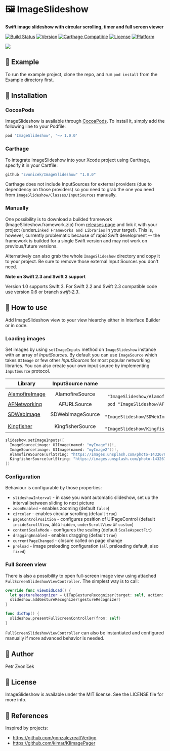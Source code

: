 # 🖼 ImageSlideshow

**Swift image slideshow with circular scrolling, timer and full screen viewer**

[![Build Status](https://www.bitrise.io/app/9aaf3e552f3a575c.svg?token=AjiVckTN9ItQtJs873mYMw&branch=master)](https://www.bitrise.io/app/9aaf3e552f3a575c)
[![Version](https://img.shields.io/cocoapods/v/ImageSlideshow.svg?style=flat)](http://cocoapods.org/pods/ImageSlideshow)
[![Carthage Compatible](https://img.shields.io/badge/Carthage-compatible-4BC51D.svg?style=flat)](https://github.com/Carthage/Carthage)
[![License](https://img.shields.io/cocoapods/l/ImageSlideshow.svg?style=flat)](http://cocoapods.org/pods/ImageSlideshow)
[![Platform](https://img.shields.io/cocoapods/p/ImageSlideshow.svg?style=flat)](http://cocoapods.org/pods/ImageSlideshow)

![](http://cl.ly/image/2v193I0G0h0Z/ImageSlideshow2.gif)

## 📱 Example

To run the example project, clone the repo, and run `pod install` from the Example directory first.

## 🔧 Installation

### CocoaPods
ImageSlideshow is available through [CocoaPods](http://cocoapods.org). To install
it, simply add the following line to your Podfile:

```ruby
pod 'ImageSlideshow', '~> 1.0.0'
```

### Carthage
To integrate ImageSlideshow into your Xcode project using Carthage, specify it in your Cartfile: 

```ruby
github "zvonicek/ImageSlideshow" "1.0.0"
```

Carthage does not include InputSources for external providers (due to dependency on those providers) so you need to grab the one you need from `ImageSlideshow/Classes/InputSources` manually.

### Manually
One possibility is to download a builded framework (ImageSlideshow.framework.zip) from [releases page](https://github.com/zvonicek/ImageSlideshow/releases/) and link it with your project (under`Linked Frameworks and Libraries` in your target). This is, however, currently problematic because of rapid Swift development -- the framework is builded for a single Swift version and may not work on previous/future versions.

Alternatively can also grab the whole `ImageSlideshow` directory and copy it to your project. Be sure to remove those external Input Sources you don't need.

**Note on Swift 2.3 and Swift 3 support**

Version 1.0 supports Swift 3. For Swift 2.2 and Swift 2.3 compatible code use version 0.6 or branch *swift-2.3*. 


## 🔨 How to use

Add ImageSlideshow view to your view hiearchy either in Interface Builder or in code. 

### Loading images

Set images by using ```setImageInputs``` method on ```ImageSlideshow``` instance with an array of *InputSource*s. By default you can use ```ImageSource``` which takes ```UIImage``` or few other *InputSource*s for most popular networking libraries. You can also create your own input source by implementing ```InputSource``` protocol.

| Library                                                       | InputSource name | Pod                               |
| ------------------------------------------------------------- |:----------------:| ---------------------------------:|
| [AlamofireImage](https://github.com/Alamofire/AlamofireImage) | AlamofireSource  | `pod "ImageSlideshow/Alamofire"`  |
| [AFNetworking](https://github.com/AFNetworking/AFNetworking)  | AFURLSource      | `pod "ImageSlideshow/AFURL"`      |
| [SDWebImage](https://github.com/rs/SDWebImage)                | SDWebImageSource | `pod "ImageSlideshow/SDWebImage"` |
| [Kingfisher](https://github.com/onevcat/Kingfisher)           | KingfisherSource | `pod "ImageSlideshow/Kingfisher"` |


```swift
slideshow.setImageInputs([
  ImageSource(image: UIImage(named: "myImage"))!, 
  ImageSource(image: UIImage(named: "myImage2"))!,
  AlamofireSource(urlString: "https://images.unsplash.com/photo-1432679963831-2dab49187847?w=1080"),
  KingfisherSource(urlString: "https://images.unsplash.com/photo-1432679963831-2dab49187847?w=1080")
])
```

### Configuration

Behaviour is configurable by those properties:

- ```slideshowInterval``` - in case you want automatic slideshow, set up the interval between sliding to next picture
- ```zoomEnabled``` - enables zooming (default `false`)
- ```circular``` - enables circular scrolling (default `true`)
- ```pageControlPosition``` - configures position of UIPageControl (default `insideScrollView`, also `hidden`, `underScrollView` or `custom`)
- ```contentScaleMode``` - configures the scaling (default `ScaleAspectFit`)
- ```draggingEnabled``` - enables dragging (default `true`)
- ```currentPageChanged``` - closure called on page change
- ```preload``` - image preloading configuration (`all` preloading default, also `fixed`)

### Full Screen view

There is also a possibility to open full-screen image view using attached `FullScreenSlideshowViewController`. The simplest way is to call:

```swift
override func viewDidLoad() {
  let gestureRecognizer = UITapGestureRecognizer(target: self, action: #selector(ViewController.didTap))
  slideshow.addGestureRecognizer(gestureRecognizer)
}

func didTap() {
  slideshow.presentFullScreenController(from: self)
}
```

`FullScreenSlideshowViewController` can also be instantiated and configured manually if more advanced behavior is needed.

## 👤 Author

Petr Zvoníček

## 📄 License

ImageSlideshow is available under the MIT license. See the LICENSE file for more info.

## 👀 References

Inspired by projects: 
- https://github.com/gonzalezreal/Vertigo
- https://github.com/kimar/KIImagePager
